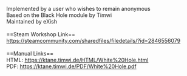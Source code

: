 Implemented by a user who wishes to remain anonymous<br/>
Based on the Black Hole module by Timwi<br/>
Maintained by eXish<br/>
<br/>
==Steam Workshop Link==<br/>
https://steamcommunity.com/sharedfiles/filedetails/?id=2846556079<br/>
<br/>
==Manual Links==<br/>
HTML: https://ktane.timwi.de/HTML/White%20Hole.html<br/>
PDF: https://ktane.timwi.de/PDF/White%20Hole.pdf<br/>
